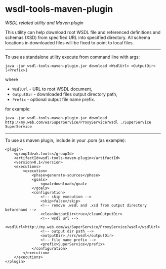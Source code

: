 # wsdl-tools-maven-plugin
_WSDL related utility and Maven plugin_

This utility can help download root WSDL file and referenced definitions and schemas (XSD) from specified URL into specified directory.
All schema locations in downloaded files will be fixed to point to local files. 

---

To use as standalone utility execute from command line with args:

    java -jar wsdl-tools-maven-plugin.jar download <WsdlUrl> <OutputDir> [<Prefix>]  

where 
* `WsdlUrl` - URL to root WSDL document, 
* `OutputDir` - downloaded files output directory path, 
* `Prefix` - optional output file name prefix.
    
for example:

    java -jar wsdl-tools-maven-plugin.jar download http://my.web.com/ws/SuperService/ProxyService?wsdl ./SuperService SuperService
    
---

To use as maven plugin, include in your .pom (as example):

    <plugin>
        <groupId>ak.tools</groupId>
        <artifactId>wsdl-tools-maven-plugin</artifactId>
        <version>0.1</version>
        <executions>
            <execution>
                <phase>generate-sources</phase>
                <goals>
                    <goal>download</goal>
                </goals>
                <configuration>
                    <!-- skip execution -->
                    <skip>false</skip>
                    <!-- remove .wsdl and .xsd from output directory beforehand -->
                    <cleanOutputDir>true</cleanOutputDir>
                    <!-- wsdl url -->
                    <wsdlUrl>http://my.web.com/ws/SuperService/ProxyService?wsdl</wsdlUrl>
                    <!-- output dir path -->
                    <outputDir>./src/wsdl</outputDir>
                    <!-- file name prefix -->
                    <prefix>SuperService</prefix>
                </configuration>
            </execution>
        </executions>
    </plugin>
